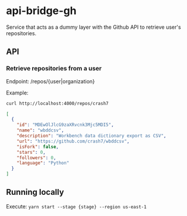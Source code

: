# api-bridge-gh

Service that acts as a dummy layer with the Github API to retrieve user's repositories.

## API

### Retrieve repositories from a user

Endpoint: /repos/{user|organization}

Example:

```bash
curl http://localhost:4000/repos/crash7
```

```json
[
  {
    "id": "MDEwOlJlcG9zaXRvcnk3Mjc5MDI5",
    "name": "wbddcsv",
    "description": "Workbench data dictionary export as CSV",
    "url": "https://github.com/crash7/wbddcsv",
    "isFork": false,
    "stars": 0,
    "followers": 0,
    "language": "Python"
  }
]
```

## Running locally

Execute: `yarn start --stage {stage} --region us-east-1`
